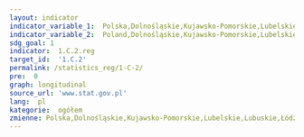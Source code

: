 ```yaml
---
layout: indicator
indicator_variable_1:  Polska,Dolnośląskie,Kujawsko-Pomorskie,Lubelskie,Lubuskie,Łódzkie,Małopolskie,Mazowieckie,Opolskie,Podkarpackie,Podlaskie,Pomorskie,Śląskie,Świętokrzyskie,Warmińsko-Mazurskie,Wielkopolskie,Zachodniopomorskie
indicator_variable_2:  Poland,Dolnośląskie,Kujawsko-Pomorskie,Lubelskie,Lubuskie,Łódzkie,Małopolskie,Mazowieckie,Opolskie,Podkarpackie,Podlaskie,Pomorskie,Śląskie,Świętokrzyskie,Warmińsko-Mazurskie,Wielkopolskie,Zachodniopomorskie
sdg_goal: 1
indicator:  1.C.2.reg
target_id:  '1.C.2'
permalink: /statistics_reg/1-C-2/
pre:  0
graph: longitudinal
source_url: 'www.stat.gov.pl'
lang:  pl
kategorie:  ogółem
zmienne: Polska,Dolnośląskie,Kujawsko-Pomorskie,Lubelskie,Lubuskie,Łódzkie,Małopolskie,Mazowieckie,Opolskie,Podkarpackie,Podlaskie,Pomorskie,Śląskie,Świętokrzyskie,Warmińsko-Mazurskie,Wielkopolskie,Zachodniopomorskie
---
```

